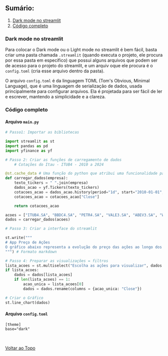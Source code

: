 ## Sumário:

1. [Dark mode no streamlit](#dark-mode-no-streamlitt)
2. [Código completo](#código-completo)


### Dark mode no streamlit

Para colocar o Dark mode ou o Light mode no streamlit é bem fácil, basta criar uma pasta chamada `.streamlit` (quando executa o projeto, ele procura por essa pasta em específico) que possui alguns arquivos que podem ser de acesso para o projeto do streamlit, e um arquiv oque ele procura é o `config.toml` (cria esse arquivo dentro da pasta).

O arquivo `config.toml` é da linguagem TOML (Tom's Obvious, Minimal Language), que é uma linguagem de serialização de dados, usada principalmente para configurar arquivos. Ela é projetada para ser fácil de ler e escrever, mantendo a simplicidade e a clareza.

### Código completo

#### Arquivo `main.py`

```py
# Passo1: Importar as bibliotecas

import streamlit as st
import pandas as pd
import yfinance as yf

# Passo 2: Criar as funções de carregamento de dados
    # Cotações do Itau - ITUB4 - 2010 a 2024

@st.cache_data # Uma função do python que atribui uma funcionalidade para função logo embaixo dele
def carregar_dados(empresa):
    texto_tickers = " ".join(empresa)
    dados_acao = yf.Tickers(texto_tickers)
    cotacoes_acao = dados_acao.history(period="1d", start="2010-01-01", end="2024-12-31")
    cotacoes_acao = cotacoes_acao["Close"]

    return cotacoes_acao

acoes = ["ITUB4.SA", "BBDC4.SA", "PETR4.SA", "VALE3.SA", "ABEV3.SA", "WEGE3.SA", "MGLU3.SA", "BBAS3.SA"]
dados = carregar_dados(acoes)

# Passo 3: Criar a interface do streamlit

st.write("""
# App Preço de Ações
O gráfico abaixo representa a evolução do preço das ações ao longo dos anos
""") # Formato markdown

# Passo 4: Preparar as visualizações = filtros
lista_acoes = st.multiselect("Escolha as ações para visualizar", dados.columns)
if lista_acoes:
    dados = dados[lista_acoes]
    if len(lista_acoes) == 1:
        acao_unica = lista_acoes[0]
        dados = dados.rename(columns = {acao_unica: "Close"})

# Criar o Gráfico
st.line_chart(dados)

```

#### Arquivo `config.toml`

```
[theme]
base="dark"
```

<br>


[Voltar ao Topo](#sumário)